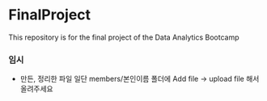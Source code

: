 # FinalProject
This repository is for the final project of the Data Analytics Bootcamp

### 임시
- 만든, 정리한 파일 일단 members/본인이름 폴더에  Add file -> upload file 해서 올려주세요
